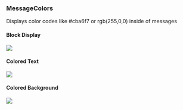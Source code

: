 ### MessageColors

Displays color codes like #cba6f7 or rgb(255,0,0) inside of messages

#### Block Display

![](https://github.com/Vendicated/Vencord/assets/68553709/c72c82a7-cec0-471f-a52a-2f28cee6ec00)

#### Colored Text

![](https://github.com/Vendicated/Vencord/assets/68553709/f1d545a5-aa54-42af-bdcf-8e8b30e9b91d)

#### Colored Background

![](https://github.com/Vendicated/Vencord/assets/68553709/032b0d50-bbcd-4572-a08a-b69593ed3322)
